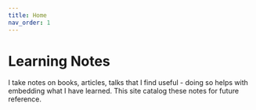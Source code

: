 ```yaml
---
title: Home
nav_order: 1
---
```

# Learning Notes

I take notes on books, articles, talks that I find useful - doing so helps with embedding what I have learned. This site catalog these notes for future reference.